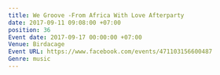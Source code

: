 ```yaml
---
title: We Groove -From Africa With Love Afterparty
date: 2017-09-11 09:08:00 +07:00
position: 36
Event date: 2017-09-17 00:00:00 +07:00
Venue: Birdacage
Event URL: https://www.facebook.com/events/471103156600487
Genre: music
---
```


